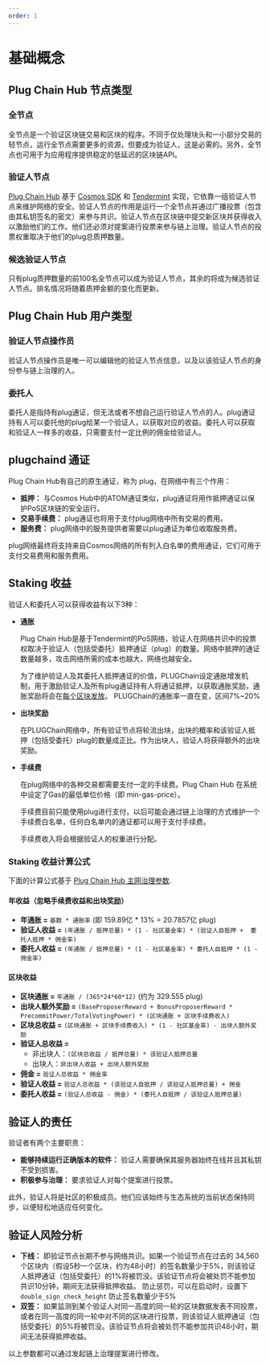 ```yaml
---
order: 1
---
```


# 基础概念

## Plug Chain Hub 节点类型

### 全节点

全节点是一个验证区块链交易和区块的程序。不同于仅处理块头和一小部分交易的轻节点，运行全节点需要更多的资源，但要成为验证人，这是必需的。另外，全节点也可用于为应用程序提供稳定的低延迟的区块链API。

### 验证人节点

[Plug Chain Hub](../get-started/intro.md#plugchaind-Hub) 基于 [Cosmos SDK](https://cosmos.network/docs/intro/) 和 [Tendermint](https://tendermint.com/docs/introduction/what-is-tendermint.html) 实现，它依靠一组验证人节点来维护网络的安全。验证人节点的作用是运行一个全节点并通过广播投票（包含由其私钥签名的密文）来参与共识。验证人节点在区块链中提交新区块并获得收入以激励他们的工作。他们还必须对提案进行投票来参与链上治理。验证人节点的投票权重取决于他们的plug总质押数量。

### 候选验证人节点

只有plug质押数量的前100名全节点可以成为验证人节点，其余的将成为候选验证人节点。排名情况将随着质押金额的变化而更新。

## Plug Chain Hub 用户类型

### 验证人节点操作员

验证人节点操作员是唯一可以编辑他的验证人节点信息，以及以该验证人节点的身份参与链上治理的人。

### 委托人

委托人是指持有plug通证，但无法或者不想自己运行验证人节点的人。plug通证持有人可以委托他的plug给某一个验证人，以获取对应的收益。委托人可以获取和验证人一样多的收益，只需要支付一定比例的佣金给验证人。

## plugchaind 通证

Plug Chain Hub有自己的原生通证，称为 plug，在网络中有三个作用：

- **抵押：** 与Cosmos Hub中的ATOM通证类似，plug通证将用作抵押通证以保护PoS区块链的安全运行。
- **交易手续费：** plug通证也将用于支付plug网络中所有交易的费用。
- **服务费：** plug网络中的服务提供者需要以plug通证为单位收取服务费。

plug网络最终将支持来自Cosmos网络的所有列入白名单的费用通证，它们可用于支付交易费用和服务费用。

## Staking 收益

验证人和委托人可以获得收益有以下3种：

- **通胀**

  Plug Chain Hub是基于Tendermint的PoS网络，验证人在网络共识中的投票权取决于验证人（包括受委托）抵押通证（plug）的数量。网络中抵押的通证数量越多，攻击网络所需的成本也越大，网络也越安全。

  为了维护验证人及其委托人抵押通证的价值，PLUGChain设定通胀增发机制，用于激励验证人及所有plug通证持有人将通证抵押，以获取通胀奖励，通胀奖励将会在[每个区块发放](../features/mint.md)。 PLUGChain的通胀率一直在变，区间7%~20%

- **出块奖励**

  在PLUGChain网络中，所有验证节点将轮流出块，出块的概率和该验证人抵押（包括受委托）plug的数量成正比。作为出块人，验证人将获得额外的出块奖励。

- **手续费**

  在plug网络中的各种交易都需要支付一定的手续费。Plug Chain Hub 在系统中设定了Gas的最低单位价格（即 min-gas-price）。
  
  手续费目前只能使用plug进行支付，以后可能会通过链上治理的方式维护一个手续费白名单，任何白名单内的通证都可以用于支付手续费。

  手续费收入将会根据验证人的权重进行分配。

### Staking 收益计算公式

下面的计算公式基于 [Plug Chain Hub 主网治理参数](gov-params.md).

#### 年收益（忽略手续费收益和出块奖励）

- **年通胀 =** `基数 * 通胀率` (即 159.89亿 * 13% = 20.7857亿 plug)
- **验证人收益 =** `(年通胀 / 抵押总量) * (1 - 社区基金率) * (验证人自抵押 +  委托人抵押 * 佣金率)`
- **委托人收益 =** `(年通胀 / 抵押总量) * (1 - 社区基金率) * 委托人自抵押 * (1 - 佣金率)`

#### 区块收益

- **区块通胀 =** `年通胀 / (365*24*60*12)` (约为 329.555 plug)
- **出块人额外奖励 =** `(BaseProposerReward + BonusProposerReward * PrecommitPower/TotalVotingPower) * (区块通胀 + 区块手续费收入)`
- **区块总收益 =** `(区块通胀 + 区块手续费收入) * (1 - 社区基金率) - 出块人额外奖励`
- **验证人总收益 =**
  - 非出块人：`(区块总收益 / 抵押总量) * 该验证人抵押总量`
  - 出块人：`非出块人收益 + 出块人额外奖励`
- **佣金 =** `验证人总收益 * 佣金率`
- **验证人收益 =** `验证人总收益 * (该验证人自抵押 / 该验证人抵押总量) + 佣金`
- **委托人收益 =** `(验证人总收益 - 佣金) * (委托人自抵押 / 该验证人抵押总量)`

## 验证人的责任

验证者有两个主要职责：

- **能够持续运行正确版本的软件：** 验证人需要确保其服务器始终在线并且其私钥不受到损害。
- **积极参与治理：** 要求验证人对每个提案进行投票。

此外，验证人将是社区的积极成员。他们应该始终与生态系统的当前状态保持同步，以便轻松地适应任何变化。

## 验证人风险分析

- **下线：** 即验证节点长期不参与网络共识。如果一个验证节点在过去的 34,560 个区块内（假设5秒一个区块，约为48小时）的签名数量少于5%，则该验证人抵押通证（包括受委托）的1%将被罚没。该验证节点将会被处罚不能参加共识10分钟，期间无法获得抵押收益。 防止惩罚，可以在启动时，设置下 `double_sign_check_height` 防止签名数量少于5%
- **双签：** 如果监测到某个验证人对同一高度的同一轮的区块数据发表不同投票，或者在同一高度的同一轮中对不同的区块进行投票，则该验证人抵押通证（包括受委托）的5%将被罚没。该验证节点将会被处罚不能参加共识48小时，期间无法获得抵押收益。
<!-- - **打包无效交易：** 如果监测到出块人在区块链打包了无效交易，则出块节点会被处罚不能参加共识2天，期间无法获得抵押收益。 -->

以上参数都可以通过发起链上治理提案进行修改。
